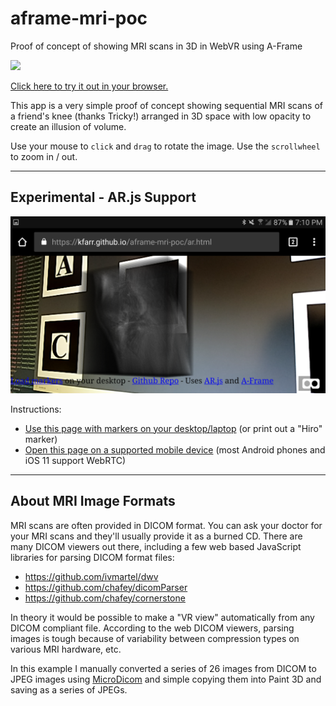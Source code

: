 # aframe-mri-poc
Proof of concept of showing MRI scans in 3D in WebVR using A-Frame

<a href="https://kfarr.github.io/aframe-mri-poc/index.html">
<img src="./assets/aframe-mri-poc.gif" />

Click here to try it out in your browser.</a>

This app is a very simple proof of concept showing sequential MRI scans of a friend's knee (thanks Tricky!) arranged in 3D space with low opacity to create an illusion of volume.

Use your mouse to <code>click</code> and <code>drag</code> to rotate the image. Use the <code>scrollwheel</code> to zoom in / out.

***
## Experimental - AR.js Support
<img src="./assets/arscreencap.png" />

Instructions:

* <a href="https://jeromeetienne.github.io/webar-playground/augmenting-webpages/markers.html">Use this page with markers on your desktop/laptop</a> (or print out a "Hiro" marker)
* <a href="https://kfarr.github.io/aframe-mri-poc/ar.html">Open this page on a supported mobile device</a> (most Android phones and iOS 11 support WebRTC)

***
## About MRI Image Formats

MRI scans are often provided in DICOM format. You can ask your doctor for your MRI scans and they'll usually provide it as a burned CD. There are many DICOM viewers out there, including a few web based JavaScript libraries for parsing DICOM format files:
* https://github.com/ivmartel/dwv
* https://github.com/chafey/dicomParser
* https://github.com/chafey/cornerstone

In theory it would be possible to make a "VR view" automatically from any DICOM compliant file. According to the web DICOM viewers, parsing images is tough because of variability between compression types on various MRI hardware, etc.

In this example I manually converted a series of 26 images from DICOM to JPEG images using <a href="http://www.microdicom.com/">MicroDicom</a> and simple copying them into Paint 3D and saving as a series of JPEGs.
